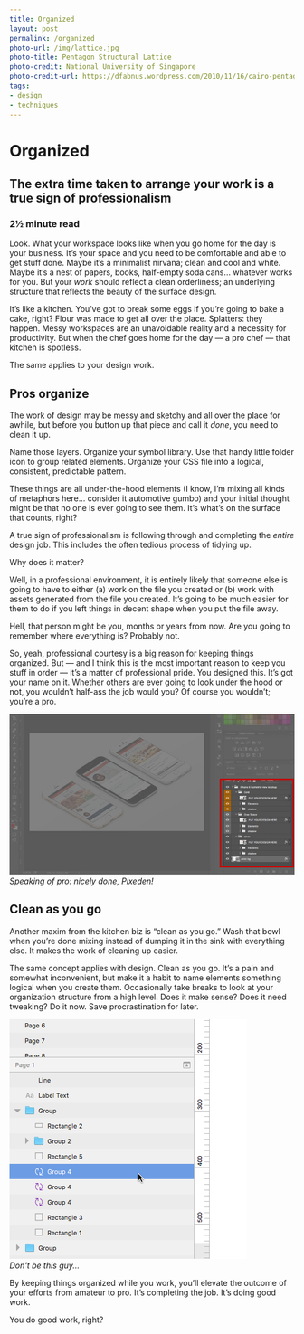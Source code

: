 ```yaml
---
title: Organized
layout: post
permalink: /organized
photo-url: /img/lattice.jpg
photo-title: Pentagon Structural Lattice
photo-credit: National University of Singapore
photo-credit-url: https://dfabnus.wordpress.com/2010/11/16/cairo-pentagon-structural-lattice/
tags:
- design
- techniques
---
```


# Organized

## The extra time taken to arrange your work is a true sign of professionalism

### 2&frac12; minute read

Look. What your workspace looks like when you go home for the day is your business. It’s your space and you need to be comfortable and able to get stuff done. Maybe it’s a minimalist nirvana; clean and cool and white. Maybe it’s a nest of papers, books, half-empty soda cans… whatever works for you. But your *work* should reflect a clean orderliness; an underlying structure that reflects the beauty of the surface design.

It’s like a kitchen. You’ve got to break some eggs if you’re going to bake a cake, right? Flour was made to get all over the place. Splatters: they happen. Messy workspaces are an unavoidable reality and a necessity for productivity. But when the chef goes home for the day — a pro chef — that kitchen is spotless.

The same applies to your design work.

## Pros organize

The work of design may be messy and sketchy and all over the place for awhile, but before you button up that piece and call it *done*, you need to clean it up.

Name those layers. Organize your symbol library. Use that handy little folder icon to group related elements. Organize your CSS file into a logical, consistent, predictable pattern.

These things are all under-the-hood elements (I know, I’m mixing all kinds of metaphors here… consider it automotive gumbo) and your initial thought might be that no one is ever going to see them. It’s what’s on the surface that counts, right?

A true sign of professionalism is following through and completing the *entire* design job. This includes the often tedious process of tidying up. 

Why does it matter?

Well, in a professional environment, it is entirely likely that someone else is going to have to either (a) work on the file you created or (b) work with assets generated from the file you created. It’s going to be much easier for them to do if you left things in decent shape when you put the file away.

Hell, that person might be you, months or years from now. Are you going to remember where everything is? Probably not.

So, yeah, professional courtesy is a big reason for keeping things organized. But — and I think this is the most important reason to keep you stuff in order — it’s a matter of professional pride. You designed this. It’s got your name on it. Whether others are ever going to look under the hood or not, you wouldn’t half-ass the job would you? Of course you wouldn’t; you’re a pro.

<div class="filler-background"><a href="/img/pixeden-psd.png"><img src="/img/pixeden-psd.jpg" class="floatcenter" /></a></div><em class="img-caption">Speaking of pro: nicely done, <a href="http://pixeden.com/" target="_blank">Pixeden</a>!</em>

## Clean as you go

Another maxim from the kitchen biz is “clean as you go.” Wash that bowl when you’re done mixing instead of dumping it in the sink with everything else. It makes the work of cleaning up easier.

The same concept applies with design. Clean as you go. It’s a pain and somewhat inconvenient, but make it a habit to name elements something logical when you create them. Occasionally take breaks to look at your organization structure from a high level. Does it make sense? Does it need tweaking? Do it now. Save procrastination for later.

<div class="filler-background"><img src="/img/disorganized-sketch.png" class="floatcenter" /></div><em class="img-caption">Don't be this guy...</em>

By keeping things organized while you work, you’ll elevate the outcome of your efforts from amateur to pro. It’s completing the job. It’s doing good work.

You do good work, right?